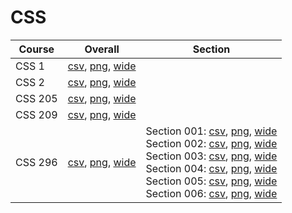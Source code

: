 # CSS

| Course | Overall | Section |
| ------ | ------- | ------- |
| CSS 1 | [csv](https://github.com/UCSD-Historical-Enrollment-Data/2024Winter/blob/main/overall/CSS%201.csv), [png](https://raw.githubusercontent.com/UCSD-Historical-Enrollment-Data/2024Winter/main/plot_overall/CSS%201.png), [wide](https://raw.githubusercontent.com/UCSD-Historical-Enrollment-Data/2024Winter/main/plot_overall_wide/CSS%201.png) |  |
| CSS 2 | [csv](https://github.com/UCSD-Historical-Enrollment-Data/2024Winter/blob/main/overall/CSS%202.csv), [png](https://raw.githubusercontent.com/UCSD-Historical-Enrollment-Data/2024Winter/main/plot_overall/CSS%202.png), [wide](https://raw.githubusercontent.com/UCSD-Historical-Enrollment-Data/2024Winter/main/plot_overall_wide/CSS%202.png) |  |
| CSS 205 | [csv](https://github.com/UCSD-Historical-Enrollment-Data/2024Winter/blob/main/overall/CSS%20205.csv), [png](https://raw.githubusercontent.com/UCSD-Historical-Enrollment-Data/2024Winter/main/plot_overall/CSS%20205.png), [wide](https://raw.githubusercontent.com/UCSD-Historical-Enrollment-Data/2024Winter/main/plot_overall_wide/CSS%20205.png) |  |
| CSS 209 | [csv](https://github.com/UCSD-Historical-Enrollment-Data/2024Winter/blob/main/overall/CSS%20209.csv), [png](https://raw.githubusercontent.com/UCSD-Historical-Enrollment-Data/2024Winter/main/plot_overall/CSS%20209.png), [wide](https://raw.githubusercontent.com/UCSD-Historical-Enrollment-Data/2024Winter/main/plot_overall_wide/CSS%20209.png) |  |
| CSS 296 | [csv](https://github.com/UCSD-Historical-Enrollment-Data/2024Winter/blob/main/overall/CSS%20296.csv), [png](https://raw.githubusercontent.com/UCSD-Historical-Enrollment-Data/2024Winter/main/plot_overall/CSS%20296.png), [wide](https://raw.githubusercontent.com/UCSD-Historical-Enrollment-Data/2024Winter/main/plot_overall_wide/CSS%20296.png) | Section 001: [csv](https://github.com/UCSD-Historical-Enrollment-Data/2024Winter/blob/main/section/CSS%20296_001.csv), [png](https://raw.githubusercontent.com/UCSD-Historical-Enrollment-Data/2024Winter/main/plot_section/CSS%20296_001.png), [wide](https://raw.githubusercontent.com/UCSD-Historical-Enrollment-Data/2024Winter/main/plot_section_wide/CSS%20296_001.png)<br>Section 002: [csv](https://github.com/UCSD-Historical-Enrollment-Data/2024Winter/blob/main/section/CSS%20296_002.csv), [png](https://raw.githubusercontent.com/UCSD-Historical-Enrollment-Data/2024Winter/main/plot_section/CSS%20296_002.png), [wide](https://raw.githubusercontent.com/UCSD-Historical-Enrollment-Data/2024Winter/main/plot_section_wide/CSS%20296_002.png)<br>Section 003: [csv](https://github.com/UCSD-Historical-Enrollment-Data/2024Winter/blob/main/section/CSS%20296_003.csv), [png](https://raw.githubusercontent.com/UCSD-Historical-Enrollment-Data/2024Winter/main/plot_section/CSS%20296_003.png), [wide](https://raw.githubusercontent.com/UCSD-Historical-Enrollment-Data/2024Winter/main/plot_section_wide/CSS%20296_003.png)<br>Section 004: [csv](https://github.com/UCSD-Historical-Enrollment-Data/2024Winter/blob/main/section/CSS%20296_004.csv), [png](https://raw.githubusercontent.com/UCSD-Historical-Enrollment-Data/2024Winter/main/plot_section/CSS%20296_004.png), [wide](https://raw.githubusercontent.com/UCSD-Historical-Enrollment-Data/2024Winter/main/plot_section_wide/CSS%20296_004.png)<br>Section 005: [csv](https://github.com/UCSD-Historical-Enrollment-Data/2024Winter/blob/main/section/CSS%20296_005.csv), [png](https://raw.githubusercontent.com/UCSD-Historical-Enrollment-Data/2024Winter/main/plot_section/CSS%20296_005.png), [wide](https://raw.githubusercontent.com/UCSD-Historical-Enrollment-Data/2024Winter/main/plot_section_wide/CSS%20296_005.png)<br>Section 006: [csv](https://github.com/UCSD-Historical-Enrollment-Data/2024Winter/blob/main/section/CSS%20296_006.csv), [png](https://raw.githubusercontent.com/UCSD-Historical-Enrollment-Data/2024Winter/main/plot_section/CSS%20296_006.png), [wide](https://raw.githubusercontent.com/UCSD-Historical-Enrollment-Data/2024Winter/main/plot_section_wide/CSS%20296_006.png) |
